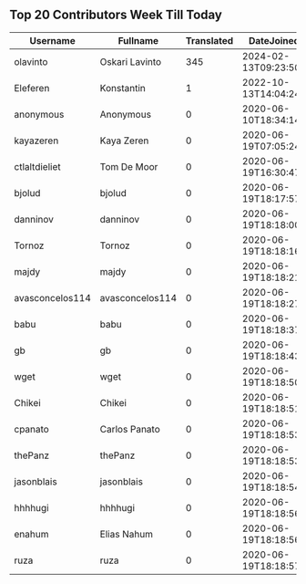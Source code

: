 ## Top 20 Contributors Week Till Today ##
|Username|Fullname|Translated|DateJoined|Language|
|--------|--------|----------|----------|-------|
|olavinto|Oskari Lavinto|345|2024-02-13T09:23:50.|fi|
|Eleferen|Konstantin|1|2022-10-13T14:04:24Z|ru|
|anonymous|Anonymous|0|2020-06-10T18:34:14.||
|kayazeren|Kaya Zeren|0|2020-06-19T07:05:24Z|tr|
|ctlaltdieliet|Tom De Moor|0|2020-06-19T16:30:47Z|nl|
|bjolud|bjolud|0|2020-06-19T18:17:57.||
|danninov|danninov|0|2020-06-19T18:18:00.||
|Tornoz|Tornoz|0|2020-06-19T18:18:16.||
|majdy|majdy|0|2020-06-19T18:18:21.||
|avasconcelos114|avasconcelos114|0|2020-06-19T18:18:27Z||
|babu|babu|0|2020-06-19T18:18:37.||
|gb|gb|0|2020-06-19T18:18:43.||
|wget|wget|0|2020-06-19T18:18:50Z||
|Chikei|Chikei|0|2020-06-19T18:18:51Z||
|cpanato|Carlos Panato|0|2020-06-19T18:18:53Z||
|thePanz|thePanz|0|2020-06-19T18:18:53Z||
|jasonblais|jasonblais|0|2020-06-19T18:18:54Z||
|hhhhugi|hhhhugi|0|2020-06-19T18:18:56.||
|enahum|Elias  Nahum|0|2020-06-19T18:18:56Z|es|
|ruza|ruza|0|2020-06-19T18:18:57.||
